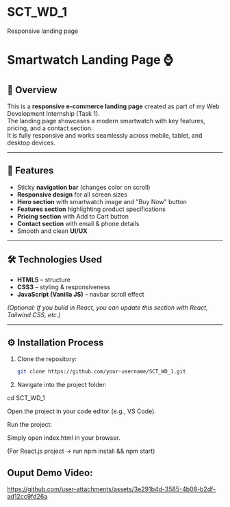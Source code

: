 # SCT_WD_1
Responsive landing page

# Smartwatch Landing Page ⌚

## 📌 Overview
This is a **responsive e-commerce landing page** created as part of my Web Development Internship (Task 1).  
The landing page showcases a modern smartwatch with key features, pricing, and a contact section.  
It is fully responsive and works seamlessly across mobile, tablet, and desktop devices.

---

## 🚀 Features
- Sticky **navigation bar** (changes color on scroll)  
- **Responsive design** for all screen sizes  
- **Hero section** with smartwatch image and "Buy Now" button  
- **Features section** highlighting product specifications  
- **Pricing section** with Add to Cart button  
- **Contact section** with email & phone details  
- Smooth and clean **UI/UX**  

---

## 🛠️ Technologies Used
- **HTML5** – structure  
- **CSS3** – styling & responsiveness  
- **JavaScript (Vanilla JS)** – navbar scroll effect  

*(Optional: If you build in React, you can update this section with React, Tailwind CSS, etc.)*

---

## ⚙️ Installation Process
1. Clone the repository:
   ```bash
   git clone https://github.com/your-username/SCT_WD_1.git
2. Navigate into the project folder:

cd SCT_WD_1


Open the project in your code editor (e.g., VS Code).

Run the project:

Simply open index.html in your browser.

(For React.js project → run npm install && npm start)


## Ouput Demo Video:


https://github.com/user-attachments/assets/3e291b4d-3585-4b08-b2df-ad12cc9fd26a



